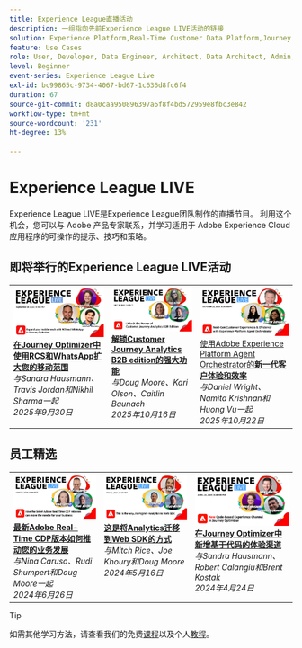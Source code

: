 ```yaml
---
title: Experience League直播活动
description: 一组指向先前Experience League LIVE活动的链接
solution: Experience Platform,Real-Time Customer Data Platform,Journey Optimizer,Experience Manager,Target,Audience Manager,Analytics
feature: Use Cases
role: User, Developer, Data Engineer, Architect, Data Architect, Admin, Leader
level: Beginner
event-series: Experience League Live
exl-id: bc99865c-9734-4067-bd67-1c636d8fc6f4
duration: 67
source-git-commit: d8a0caa950896397a6f8f4bd572959e8fbc3e842
workflow-type: tm+mt
source-wordcount: '231'
ht-degree: 13%

---
```


# Experience League LIVE

Experience League LIVE是Experience League团队制作的直播节目。  利用这个机会，您可以与 Adobe 产品专家联系，并学习适用于 Adobe Experience Cloud 应用程序的可操作的提示、技巧和策略。

<div id="upcoming-events">

## 即将举行的Experience League LIVE活动

<table>
    <tr>
        <td style="vertical-align: top;"><a href="episodes/exl-live-episode-09-30-25.md">
              <img alt="Experience League直播2025年9月30日" src="../experience-league-live/assets/30Sept2025_WebBanner.png">
            </a>
            <div>
              <a href="episodes/exl-live-episode-09-30-25.md">
                <strong>在Journey Optimizer中使用RCS和WhatsApp扩大您的移动范围</strong>
              </a>
              <br/><em>与Sandra Hausmann、Travis Jordan和Nikhil Sharma一起</em>
              <br/><em>2025年9月30日</em>
            </div>
        </td>
        <td style="vertical-align: top;"><a href="episodes/exl-live-episode-10-16-25.md">
              <img alt="Experience League直播 — 2025年10月16日" src="assets/exl-live-episode-10-16-25-web-banner.png">
            </a>
            <div>
              <a href="episodes/exl-live-episode-10-16-25.md">
                <strong>解锁Customer Journey Analytics B2B edition的强大功能</strong>
              </a>
              <br/><em>与Doug Moore、Kari Olson、Caitlin Baunach</em>
              <br/><em>2025年10月16日</em>
            </div>
        </td>
        <td style="vertical-align: top;"><a href="episodes/exl-live-episode-10-22-25.md">
              <img alt="Experience League直播2025年10月22日" src="episodes/assets/WebBanner-Oct22-2025.jpg">
            </a>
            <div>
              <a href="episodes/exl-live-episode-10-22-25.md">
                使用Adobe Experience Platform Agent Orchestrator的<strong>新一代客户体验和效率</strong>
              </a>
              <br/><em>与Daniel Wright、Namita Krishnan和Huong Vu一起</em>
              <br/><em>2025年10月22日</em>
            </div>
        </td>
    </tr>

</table>

</div>


<div id="recs-overview-body-1"></div>
<div id="recs-overview-body-2"></div>
<div id="recs-overview-body-3"></div>
<div id="recs-overview-body-4"></div>
<div id="recs-overview-body-5"></div>
<div id="recs-overview-body-6"></div>

<div id="past-events">


</div>

## 员工精选

<table style="max-width: 1214px;">

<tr>
  <td style="vertical-align: top;"><a href="episodes/exl-live-episode-06-26-24.md">
      <img alt="Experience League LIVE 4月21日" src="episodes/assets/WebBanner-June26-2024.jpg">
    </a>
    <div>
      <a href="episodes/exl-live-episode-06-26-24.md">
        <strong>最新Adobe Real-Time CDP版本如何推动您的业务发展</strong>
      </a>
      <br/><em>与Nina Caruso、Rudi Shumpert和Doug Moore一起</em>
      <br/><em>2024年6月26日</em>
    </div>
  </td>

<td style="vertical-align: top;">
    <a href="episodes/exl-live-episode-05-16-24.md">
      <img alt="Experience League LIVE ep8" src="episodes/assets/WebBanner-May16-2024.jpg">
    </a>
    <div>
      <a href="episodes/exl-live-episode-05-16-24.md"><strong>这是将Analytics迁移到Web SDK的方式</strong></a>
      <br/><em>与Mitch Rice、Joe Khoury和Doug Moore</em>
      <br/><em>2024年5月16日</em>
    </div>
  </td>

<td style="vertical-align: top;">
    <a href="episodes/exl-live-episode-05-26-22.md">
      <img alt="Experience League直播5月26日" src="episodes/assets/WebBanner-Apr24-2024.jpg">
    </a>
    <div>
      <a href="episodes/exl-live-episode-04-24-24.md">
        <strong>在Journey Optimizer中新增基于代码的体验渠道</strong>
      </a>
      <br/><em>与Sandra Hausmann、Robert Calangiu和Brent Kostak</em>
      <br/><em>2024年4月24日</em>
    </div>
  </td>
  </tr>

</table>


>[!TIP]
>
>如需其他学习方法，请查看我们的免费[课程](https://experienceleague.adobe.com/zh-hans#dashboard/learning)以及个人[教程](https://experienceleague.adobe.com/docs/home-tutorials.html?lang=zh-Hans)。

